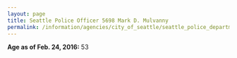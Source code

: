 ```yaml
---
layout: page
title: Seattle Police Officer 5698 Mark D. Mulvanny
permalink: /information/agencies/city_of_seattle/seattle_police_department/copbook/5698/
---
```


**Age as of Feb. 24, 2016:** 53
